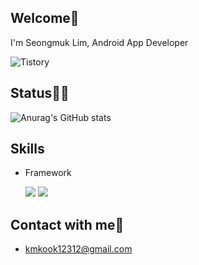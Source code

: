 
<!--
**mookseong/mookseong** is a ✨ _special_ ✨ repository because its `README.md` (this file) appears on your GitHub profile.

Here are some ideas to get you started:

- 🔭 I’m currently working on ...
- 🌱 I’m currently learning ...
- 👯 I’m looking to collaborate on ...
- 🤔 I’m looking for help with ...
- 💬 Ask me about ...
- 📫 How to reach me: ...
- 😄 Pronouns: ...
- ⚡ Fun fact: ...
-->

## Welcome👋
I'm Seongmuk Lim, Android App Developer

![Tistory](https://img.shields.io/badge/tistory-eb531f?style=flat-square&logo=Tistory&logoColor=white)



## Status🧑‍💻
![Anurag's GitHub stats](https://github-readme-stats.vercel.app/api?username=mookseong&show_icons=true&theme=transparent)

## Skills
+ Framework


     <img src="https://img.shields.io/badge/Android-3DDC84?style=flat-square&logo=Android&logoColor=white"/> <img src="https://img.shields.io/badge/springboot-6DB33F?style=flat-square&logo=springboot&logoColor=white"/>

## Contact with me📨
+ kmkook12312@gmail.com

